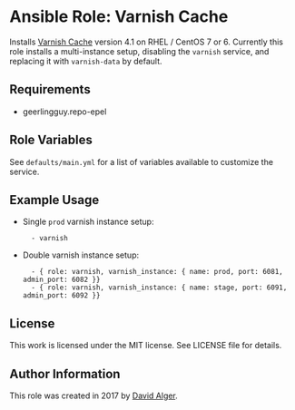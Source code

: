 # Ansible Role: Varnish Cache

Installs [Varnish Cache](https://varnish-cache.org) version 4.1 on RHEL / CentOS 7 or 6. Currently this role installs a multi-instance setup, disabling the `varnish` service, and replacing it with `varnish-data` by default.

## Requirements

* geerlingguy.repo-epel

## Role Variables

See `defaults/main.yml` for a list of variables available to customize the service.

## Example Usage

* Single `prod` varnish instance setup:

        - varnish

* Double varnish instance setup:

        - { role: varnish, varnish_instance: { name: prod, port: 6081, admin_port: 6082 }}
        - { role: varnish, varnish_instance: { name: stage, port: 6091, admin_port: 6092 }}

## License

This work is licensed under the MIT license. See LICENSE file for details.

## Author Information

This role was created in 2017 by [David Alger](http://davidalger.com/).
